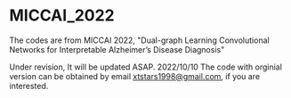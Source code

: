 # MICCAI_2022
The codes are from MICCAI 2022, "Dual-graph Learning Convolutional Networks for Interpretable Alzheimer’s Disease Diagnosis"

Under revision, It will be updated ASAP. 2022/10/10
The code with orginial version can be obtained by email xtstars1998@gmail.com, if you are interested. 

